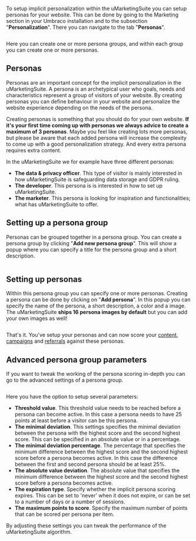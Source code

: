 To setup implicit personalization within the uMarketingSuite you can setup personas for your website. This can be done by going to the Marketing section in your Umbraco installation and to the subsection "**Personalization**". There you can navigate to the tab "**Personas**".

![]()

Here you can create one or more persona groups, and within each group you can create one or more personas.

## Personas

Personas are an important concept for the implicit personalization in the uMarketingSuite. A persona is an archetypical user who goals, needs and characteristics represent a group of visitors of your website. By creating personas you can define behaviour in your website and personalize the website experience depending on the needs of the persona.

Creating personas is something that you should do for your own website. **If it's your first time coming up with personas we always advice to create a maximum of 3 personas**. Maybe you feel like creating lots more personas, but please be aware that each added persona will increase the complexity to come up with a good personalization strategy. And every extra persona requires extra content.

In the uMarketingSuite we for example have three different personas:

- **The data & privacy officer**. This type of visitor is mainly interested in how uMarketingSuite is safeguarding data storage and GDPR ruling.
- **The developer**. This persona is is interested in how to set up uMarketingSuite.
- **The marketer**. This persona is looking for inspiration and functionalities; what has uMarketingSuite to offer.

## Setting up a persona group

Personas can be grouped together in a persona group. You can create a persona group by clicking "**Add new persona group**". This will show a popup where you can specify a title for the persona group and a short description.

![]()

## Setting up personas

Within this persona group you can specify one or more personas. Creating a persona can be done by clicking on "**Add persona**". In this popup you can specify the name of the persona, a short description, a color and a image. The uMarketingSuite **ships 16 persona images by default** but you can add your own images as well!

![]()

That's it. You've setup your personas and can now score your [content](/personalization/implicit-personalization-scoring-explained/content-scoring/), [campaigns](/personalization/implicit-personalization-scoring-explained/campaign-scoring/) and [referrals](/personalization/implicit-personalization-scoring-explained/referral-scoring/) against these personas.

## Advanced persona group parameters

If you want to tweak the working of the persona scoring in-depth you can go to the advanced settings of a persona group.

![]()

Here you have the option to setup several parameters:

- **Threshold value**. This threshold value needs to be reached before a persona can become active. In this case a persona needs to have 25 points at least before a visitor can be this persona.
- **The minimal deviation**. This settings specifies the minimal deviation between the persona with the highest score and the second highest score. This can be specified in an absolute value or in a percentage.
- **The minimal deviation percentage**. The percentage that specifies the minimum difference between the highest score and the second highest score before a persona becomes active. In this case the difference between the first and second persona should be at least 25%.
- **The absolute value deviation**. The absolute value that specifies the minimum difference between the highest score and the second highest score before a persona becomes active.
- **The expiration type**. Specify whether the implicit persona scoring expires. This can be set to 'never' when it does not expire, or can be set to a number of days or a number of sessions.
- **The maximum points to score**. Specify the maximum number of points that can be scored per persona per item.

By adjusting these settings you can tweak the performance of the uMarketingSuite algorithm.